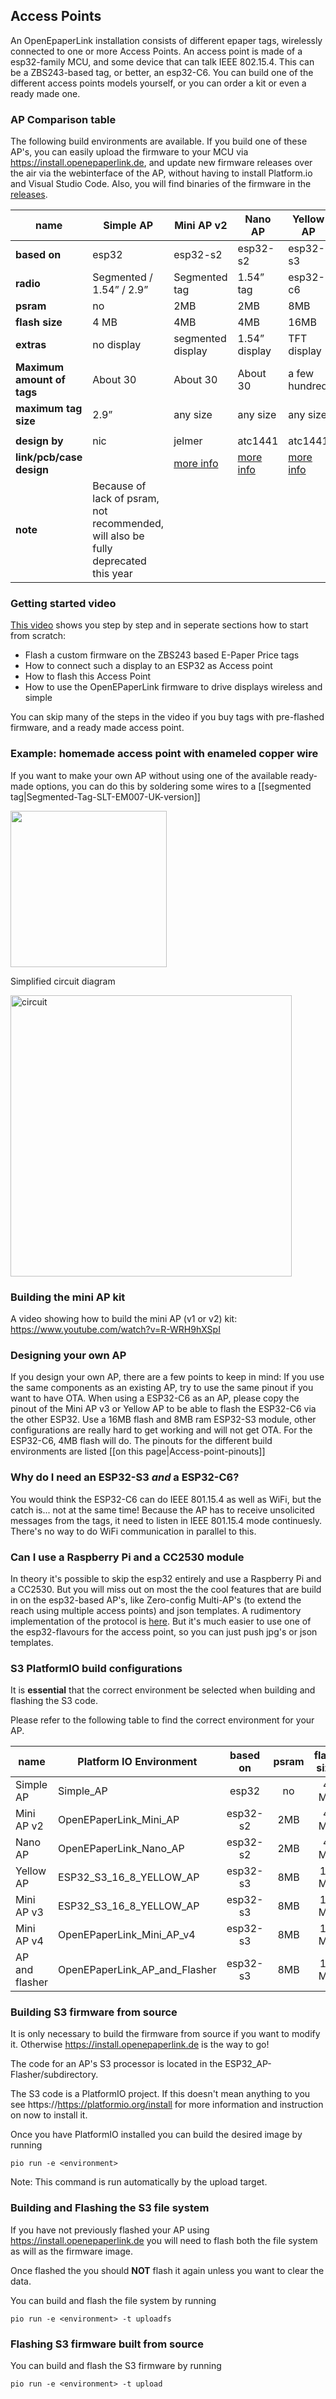 ## Access Points

An OpenEpaperLink installation consists of different epaper tags, wirelessly connected to one or more Access Points. An access point is made of a esp32-family MCU, and some device that can talk IEEE 802.15.4. This can be a ZBS243-based tag, or better, an esp32-C6.
You can build one of the different access points models yourself, or you can order a kit or even a ready made one.

### AP Comparison table

The following build environments are available. If you build one of these AP's, you can easily upload the firmware to your MCU via https://install.openepaperlink.de, and update new firmware releases over the air via the webinterface of the AP, without having to install Platform.io and Visual Studio Code. Also, you will find binaries of the firmware in the [releases](https://github.com/jjwbruijn/OpenEPaperLink/releases).

| name                   | Simple AP     | Mini AP v2        | Nano AP       | Yellow AP     | Mini AP v3    | AP and flasher |
| ---------------------- | ------------- | ----------------- | ------------- | ------------- | ------------- | -------------- |
| **based on**               | esp32         | esp32-s2          | esp32-s2      | esp32-s3      | esp32-s3      | esp32-s3       |
| **radio**                  | Segmented / 1.54” / 2.9” | Segmented tag     | 1.54” tag     | esp32-c6      | esp32-c6      | 1.54” tag      |
| **psram**                  | no            | 2MB               | 2MB           | 8MB           | 8MB           | 8MB            |
| **flash size**             | 4 MB          | 4MB               | 4MB           | 16MB          | 16MB          | 16MB           |
| **extras**                 | no display    | segmented display | 1.54” display | TFT display   | TFT display   | 1.54” display  |
| **Maximum amount of tags** | About 30      | About 30          | About 30      | a few hundred | a few hundred | a few hundred  |
| **maximum tag size**       | 2.9”          | any size          | any size      | any size      | any size      | any size       |
|                        |               |                   |               |               |                |                |
| **design by**              | nic           | jelmer            | atc1441       | atc1441       | nic           | jelmer         |
| **link/pcb/case design**             |             | [more info](https://github.com/jjwbruijn/OpenEPaperLink/tree/master/Hardware/OpenEPaperLink%20Mini%20AP)    | [more info](https://github.com/jjwbruijn/OpenEPaperLink/tree/master/Hardware/2.9-1.54%20NanoAP%20by%20ATC1441)          | [more info](https://www.github.com/jjwbruijn/OpenEPaperLink/tree/master/Hardware/Yellow%20AP%20by%20ATC1441)          | [more info](https://github.com/nlimper/Mini-AP-v3) | [more info](https://github.com/jjwbruijn/OpenEPaperLink/tree/master/Hardware/OpenEPaperLink%20AP%20and%20Flasher)           |
| **note**              | Because of lack of psram, not recommended, will also be fully deprecated this year |             |             |             | [available ready made or as DIY kit on Tindie](https://www.tindie.com/stores/electronics-by-nic/) | Includes interface to flash tags    |

### Getting started video

[This video](https://www.youtube.com/watch?v=Etonkolz9Bs) shows you step by step and in seperate sections how to start from scratch: 
- Flash a custom firmware on the ZBS243 based E-Paper Price tags 
- How to connect such a display to an ESP32 as Access point 
- How to flash this Access Point 
- How to use the OpenEPaperLink firmware to drive displays wireless and simple

You can skip many of the steps in the video if you buy tags with pre-flashed firmware, and a ready made access point.

### Example: homemade access point with enameled copper wire  
If you want to make your own AP without using one of the available ready-made options, you can do this by soldering some wires to a [[segmented tag|Segmented-Tag-SLT-EM007-UK-version]]

[<img width="250" src="https://github.com/jjwbruijn/OpenEPaperLink/assets/16150580/746d78a4-6981-4676-a377-5b691b001f51">](https://github.com/jjwbruijn/OpenEPaperLink/assets/16150580/746d78a4-6981-4676-a377-5b691b001f51) 

Simplified circuit diagram

[<img width="450" alt="circuit" src="https://github.com/jjwbruijn/OpenEPaperLink/assets/16150580/3c38d0bf-c650-4c6f-8228-0183afe6c1ba">](https://github.com/jjwbruijn/OpenEPaperLink/assets/16150580/3c38d0bf-c650-4c6f-8228-0183afe6c1ba)

### Building the mini AP kit

A video showing how to build the mini AP (v1 or v2) kit:
https://www.youtube.com/watch?v=R-WRH9hXSpI

### Designing your own AP

If you design your own AP, there are a few points to keep in mind:
If you use the same components as an existing AP, try to use the same pinout if you want to have OTA. When using a ESP32-C6 as an AP, please copy the pinout of the Mini AP v3 or Yellow AP to be able to flash the ESP32-C6 via the other ESP32. Use a 16MB flash and 8MB ram ESP32-S3 module, other configurations are really hard to get working and will not get OTA. For the ESP32-C6, 4MB flash will do. The pinouts for the different build environments are listed [[on this page|Access-point-pinouts]]

### Why do I need an ESP32-S3 *and* a ESP32-C6?

You would think the ESP32-C6 can do IEEE 801.15.4 as well as WiFi, but the catch is... not at the same time! Because the AP has to receive unsolicited messages from the tags, it need to listen in IEEE 801.15.4 mode continuesly. There's no way to do WiFi communication in parallel to this.

### Can I use a Raspberry Pi and a CC2530 module

In theory it's possible to skip the esp32 entirely and use a Raspberry Pi and a CC2530. But you will miss out on most the the cool features that are build in on the esp32-based AP's, like Zero-config Multi-AP's (to extend the reach using multiple access points) and json templates. A rudimentory implementation of the protocol is [here](https://github.com/jjwbruijn/OpenEPaperLink/tree/master/ARM_Tag_FW/cc2531_OEPL). But it's much easier to use one of the esp32-flavours for the access point, so you can just push jpg's or json templates.

### S3 PlatformIO build configurations

It is **essential** that the correct environment be selected when building and
flashing the S3 code.

Please refer to the following table to find the correct environment for your
AP.

| name| **Platform IO Environment** | **based on** | **psram** | **flash size** | 
| - | - | :-: | :-: | :-: |
| Simple AP | Simple_AP | esp32 | no | 4 MB |
| Mini AP v2 | OpenEPaperLink_Mini_AP | esp32-s2 | 2MB | 4 MB |
| Nano AP | OpenEPaperLink_Nano_AP | esp32-s2 | 2MB | 4 MB |
| Yellow AP | ESP32_S3_16_8_YELLOW_AP | esp32-s3 | 8MB | 16 MB |
| Mini AP v3 | ESP32_S3_16_8_YELLOW_AP | esp32-s3 | 8MB | 16 MB |
| Mini AP v4 | OpenEPaperLink_Mini_AP_v4 | esp32-s3 | 8MB | 16 MB |
| AP and flasher | OpenEPaperLink_AP_and_Flasher | esp32-s3 | 8MB | 16 MB |


### Building S3 firmware from source

It is only necessary to build the firmware from source if you want to modify it.  Otherwise https://install.openepaperlink.de is the way to go!

The code for an AP's S3 processor is located in the ESP32_AP-Flasher/subdirectory.

The S3 code is a PlatformIO project. If this doesn't mean anything to you see https://https://platformio.org/install for more information and instruction
on now to install it.

Once you have PlatformIO installed you can build the desired image by running

```
pio run -e <environment>
```

Note:  This command is run automatically by the upload target.

### Building and Flashing the S3 file system

If you have not previously flashed your AP using https://install.openepaperlink.de 
you will need to flash both the file system as will as the firmware image.  

Once flashed the you should **NOT** flash it again unless you want to clear 
the data.

You can build and flash the file system by running

```
pio run -e <environment> -t uploadfs
```

### Flashing S3 firmware built from source

You can build and flash the S3 firmware by running

```
pio run -e <environment> -t upload
```

